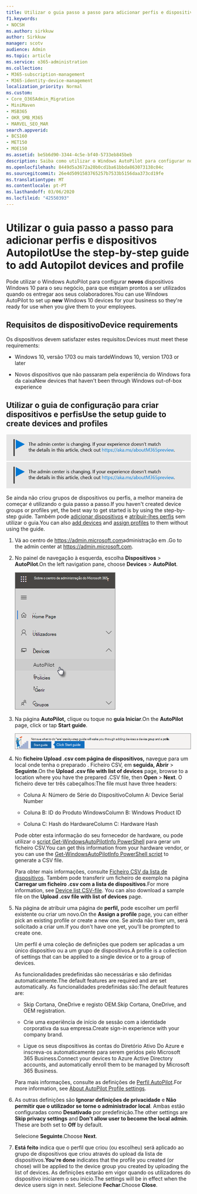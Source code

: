 ```yaml
---
title: Utilizar o guia passo a passo para adicionar perfis e dispositivos Autopilot
f1.keywords:
- NOCSH
ms.author: sirkkuw
author: Sirkkuw
manager: scotv
audience: Admin
ms.topic: article
ms.service: o365-administration
ms.collection:
- M365-subscription-management
- M365-identity-device-management
localization_priority: Normal
ms.custom:
- Core_O365Admin_Migration
- MiniMaven
- MSB365
- OKR_SMB_M365
- MARVEL_SEO_MAR
search.appverid:
- BCS160
- MET150
- MOE150
ms.assetid: be5b6d90-3344-4c5e-bf40-5733eb845beb
description: Saiba como utilizar o Windows AutoPilot para configurar novos dispositivos Windows 10 para o seu negócio, para que estejam prontos para uso dos colaboradores.
ms.openlocfilehash: 8449d5a3672a20b0cd1ba61bbda863073138c04c
ms.sourcegitcommit: 26e4d5091583765257b7533b5156daa373cd19fe
ms.translationtype: MT
ms.contentlocale: pt-PT
ms.lasthandoff: 03/06/2020
ms.locfileid: "42550393"
---
```

# <a name="use-the-step-by-step-guide-to-add-autopilot-devices-and-profile"></a><span data-ttu-id="8fc60-103">Utilizar o guia passo a passo para adicionar perfis e dispositivos Autopilot</span><span class="sxs-lookup"><span data-stu-id="8fc60-103">Use the step-by-step guide to add Autopilot devices and profile</span></span>

<span data-ttu-id="8fc60-104">Pode utilizar o Windows AutoPilot para configurar **novos** dispositivos Windows 10 para o seu negócio, para que estejam prontos a ser utilizados quando os entregar aos seus colaboradores.</span><span class="sxs-lookup"><span data-stu-id="8fc60-104">You can use Windows AutoPilot to set up **new** Windows 10 devices for your business so they're ready for use when you give them to your employees.</span></span>
  
## <a name="device-requirements"></a><span data-ttu-id="8fc60-105">Requisitos de dispositivo</span><span class="sxs-lookup"><span data-stu-id="8fc60-105">Device requirements</span></span>

<span data-ttu-id="8fc60-106">Os dispositivos devem satisfazer estes requisitos:</span><span class="sxs-lookup"><span data-stu-id="8fc60-106">Devices must meet these requirements:</span></span>
  
- <span data-ttu-id="8fc60-107">Windows 10, versão 1703 ou mais tarde</span><span class="sxs-lookup"><span data-stu-id="8fc60-107">Windows 10, version 1703 or later</span></span>
    
- <span data-ttu-id="8fc60-108">Novos dispositivos que não passaram pela experiência do Windows fora da caixa</span><span class="sxs-lookup"><span data-stu-id="8fc60-108">New devices that haven't been through Windows out-of-box experience</span></span>
    
## <a name="use-the-setup-guide-to-create-devices-and-profiles"></a><span data-ttu-id="8fc60-109">Utilizar o guia de configuração para criar dispositivos e perfis</span><span class="sxs-lookup"><span data-stu-id="8fc60-109">Use the setup guide to create devices and profiles</span></span>

<span data-ttu-id="8fc60-110">[![Etiqueta que informa que o centro de administração está a mudar e que pode encontrar mais detalhes em aka.ms/aboutM365preview.](../media/m365admincenterchanging.png)](https://docs.microsoft.com/office365/admin/microsoft-365-admin-center-preview)</span><span class="sxs-lookup"><span data-stu-id="8fc60-110">[![Label to let you know the admin center is changing and you can find more details at aka.ms/aboutM365preview.](../media/m365admincenterchanging.png)](https://docs.microsoft.com/office365/admin/microsoft-365-admin-center-preview)</span></span>

<span data-ttu-id="8fc60-111">Se ainda não criou grupos de dispositivos ou perfis, a melhor maneira de começar é utilizando o guia passo a passo.</span><span class="sxs-lookup"><span data-stu-id="8fc60-111">If you haven't created device groups or profiles yet, the best way to get started is by using the step-by-step guide.</span></span> <span data-ttu-id="8fc60-112">Também pode [adicionar dispositivos](create-and-edit-autopilot-devices.md) e [atribuir-lhes perfis](create-and-edit-autopilot-profiles.md) sem utilizar o guia.</span><span class="sxs-lookup"><span data-stu-id="8fc60-112">You can also [add devices](create-and-edit-autopilot-devices.md) and [assign profiles](create-and-edit-autopilot-profiles.md) to them without using the guide.</span></span> 
  
1. <span data-ttu-id="8fc60-113">Vá ao centro de <a href="https://go.microsoft.com/fwlink/p/?linkid=837890" target="_blank">https://admin.microsoft.com</a>administração em .</span><span class="sxs-lookup"><span data-stu-id="8fc60-113">Go to the admin center at <a href="https://go.microsoft.com/fwlink/p/?linkid=837890" target="_blank">https://admin.microsoft.com</a>.</span></span>

2. <span data-ttu-id="8fc60-114">No painel de navegação à esquerda, escolha **Dispositivos** \> **AutoPilot**.</span><span class="sxs-lookup"><span data-stu-id="8fc60-114">On the left navigation pane, choose **Devices** \> **AutoPilot**.</span></span>

    ![No centro de administração, escolha os dispositivos e, em seguida, o AutoPilot.](../media/AutoPilot.png)
  
2. <span data-ttu-id="8fc60-116">Na página **AutoPilot,** clique ou toque no **guia Iniciar**.</span><span class="sxs-lookup"><span data-stu-id="8fc60-116">On the **AutoPilot** page, click or tap **Start guide**.</span></span>
    
    ![Click Start guide for step-by-step instructions for Autopilot.](../media/31662655-d1e6-437d-87ea-c0dec5da56f7.png)
  
3. <span data-ttu-id="8fc60-118">No **ficheiro Upload .csv com página de dispositivos,** navegue para um local onde tenha o preparado . Ficheiro CSV, em **seguida, Abrir** \> **Seguinte**.</span><span class="sxs-lookup"><span data-stu-id="8fc60-118">On the **Upload .csv file with list of devices** page, browse to a location where you have the prepared .CSV file, then **Open** \> **Next**.</span></span> <span data-ttu-id="8fc60-119">O ficheiro deve ter três cabeçalhos:</span><span class="sxs-lookup"><span data-stu-id="8fc60-119">The file must have three headers:</span></span>
    
    - <span data-ttu-id="8fc60-120">Coluna A: Número de Série do Dispositivo</span><span class="sxs-lookup"><span data-stu-id="8fc60-120">Column A: Device Serial Number</span></span>
    
    - <span data-ttu-id="8fc60-121">Coluna B: ID do Produto Windows</span><span class="sxs-lookup"><span data-stu-id="8fc60-121">Column B: Windows Product ID</span></span>
    
    - <span data-ttu-id="8fc60-122">Coluna C: Hash do Hardware</span><span class="sxs-lookup"><span data-stu-id="8fc60-122">Column C: Hardware Hash</span></span>
    
    <span data-ttu-id="8fc60-123">Pode obter esta informação do seu fornecedor de hardware, ou pode utilizar o [script Get-WindowsAutoPilotInfo PowerShell](https://www.powershellgallery.com/packages/Get-WindowsAutoPilotInfo) para gerar um ficheiro CSV.</span><span class="sxs-lookup"><span data-stu-id="8fc60-123">You can get this information from your hardware vendor, or you can use the [Get-WindowsAutoPilotInfo PowerShell script](https://www.powershellgallery.com/packages/Get-WindowsAutoPilotInfo) to generate a CSV file.</span></span> 
    
    <span data-ttu-id="8fc60-p103">Para obter mais informações, consulte [Ficheiro CSV da lista de dispositivos](https://support.office.com/article/932e3676-2491-49f0-9177-d893d2f5276e). Também pode transferir um ficheiro de exemplo na página **Carregar um ficheiro .csv com a lista de dispositivos**.</span><span class="sxs-lookup"><span data-stu-id="8fc60-p103">For more information, see [Device list CSV-file](https://support.office.com/article/932e3676-2491-49f0-9177-d893d2f5276e). You can also download a sample file on the **Upload .csv file with list of devices** page.</span></span> 
    
4. <span data-ttu-id="8fc60-126">Na página de atribuir uma página de **perfil,** pode escolher um perfil existente ou criar um novo.</span><span class="sxs-lookup"><span data-stu-id="8fc60-126">On the **Assign a profile** page, you can either pick an existing profile or create a new one.</span></span> <span data-ttu-id="8fc60-127">Se ainda não tiver um, será solicitado a criar um.</span><span class="sxs-lookup"><span data-stu-id="8fc60-127">If you don't have one yet, you'll be prompted to create one.</span></span> 
    
    <span data-ttu-id="8fc60-128">Um perfil é uma coleção de definições que podem ser aplicadas a um único dispositivo ou a um grupo de dispositivos.</span><span class="sxs-lookup"><span data-stu-id="8fc60-128">A profile is a collection of settings that can be applied to a single device or to a group of devices.</span></span>
    
    <span data-ttu-id="8fc60-129">As funcionalidades predefinidas são necessárias e são definidas automaticamente.</span><span class="sxs-lookup"><span data-stu-id="8fc60-129">The default features are required and are set automatically.</span></span> <span data-ttu-id="8fc60-130">As funcionalidades predefinidas são:</span><span class="sxs-lookup"><span data-stu-id="8fc60-130">The default features are:</span></span>
    
    - <span data-ttu-id="8fc60-131">Skip Cortana, OneDrive e registo OEM.</span><span class="sxs-lookup"><span data-stu-id="8fc60-131">Skip Cortana, OneDrive, and OEM registration.</span></span>
    
    - <span data-ttu-id="8fc60-132">Crie uma experiência de início de sessão com a identidade corporativa da sua empresa.</span><span class="sxs-lookup"><span data-stu-id="8fc60-132">Create sign-in experience with your company brand.</span></span>
    
    - <span data-ttu-id="8fc60-133">Ligue os seus dispositivos às contas do Diretório Ativo Do Azure e inscreva-os automaticamente para serem geridos pelo Microsoft 365 Business.</span><span class="sxs-lookup"><span data-stu-id="8fc60-133">Connect your devices to Azure Active Directory accounts, and automatically enroll them to be managed by Microsoft 365 Business.</span></span>
    
    <span data-ttu-id="8fc60-134">Para mais informações, consulte as definições de [Perfil AutoPilot](autopilot-profile-settings.md).</span><span class="sxs-lookup"><span data-stu-id="8fc60-134">For more information, see [About AutoPilot Profile settings](autopilot-profile-settings.md).</span></span> 
    
5. <span data-ttu-id="8fc60-135">As outras definições são **Ignorar definições de privacidade** e **Não permitir que o utilizador se torne o administrador local**. Ambas estão configuradas como **Desativado** por predefinição.</span><span class="sxs-lookup"><span data-stu-id="8fc60-135">The other settings are **Skip privacy settings** and **Don't allow user to become the local admin**. These are both set to **Off** by default.</span></span> 
    
    <span data-ttu-id="8fc60-136">Selecione **Seguinte**.</span><span class="sxs-lookup"><span data-stu-id="8fc60-136">Choose **Next**.</span></span>
    
6. <span data-ttu-id="8fc60-137">**Está feito** indica que o perfil que criou (ou escolheu) será aplicado ao grupo de dispositivos que criou através do upload da lista de dispositivos.</span><span class="sxs-lookup"><span data-stu-id="8fc60-137">**You're done** indicates that the profile you created (or chose) will be applied to the device group you created by uploading the list of devices.</span></span> <span data-ttu-id="8fc60-138">As definições estarão em vigor quando os utilizadores do dispositivo iniciarem o seu inicio.</span><span class="sxs-lookup"><span data-stu-id="8fc60-138">The settings will be in effect when the device users sign in next.</span></span> <span data-ttu-id="8fc60-139">Selecione **Fechar**.</span><span class="sxs-lookup"><span data-stu-id="8fc60-139">Choose **Close**.</span></span>
    
